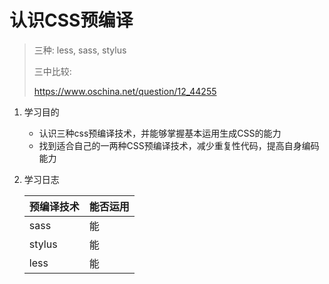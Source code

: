 # 认识CSS预编译

>  三种: less, sass, stylus
>
>  三中比较:
>
>  https://www.oschina.net/question/12_44255

1. 学习目的

   -  认识三种css预编译技术，并能够掌握基本运用生成CSS的能力
   -  找到适合自己的一两种CSS预编译技术，减少重复性代码，提高自身编码能力

2. 学习日志

   | 预编译技术  | 能否运用 |
   | ------ | ---- |
   | sass   | 能    |
   | stylus | 能    |
   | less   | 能    |

   ​
